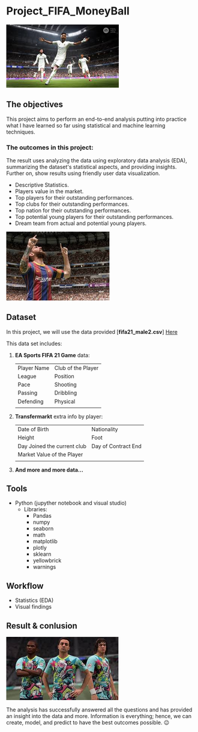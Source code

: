 # Project_FIFA_MoneyBall

![photo](https://github.com/sumampouw/Project_FIFA_MoneyBall/blob/main/Images/intro.jpeg)

## The objectives

This project aims to perform an end-to-end analysis putting into practice what I have learned so far using statistical and machine learning techniques.

### The outcomes in this project:

The result uses analyzing the data using exploratory data analysis (EDA), summarizing the dataset's statistical aspects, and providing insights. Further on, show results using friendly user data visualization.

- Descriptive Statistics.
- Players value in the market.
- Top players for their outstanding performances.
- Top clubs for their outstanding performances.
- Top nation for their outstanding performances.
- Top potential young players for their outstanding performances.
- Dream team from actual and potential young players.

![photo](https://github.com/sumampouw/Project_FIFA_MoneyBall/blob/main/Images/mid.jpeg)

## Dataset

In this project, we will use the data provided [**fifa21_male2.csv**] 
[Here](https://www.kaggle.com/ekrembayar/fifa-21-complete-player-dataset?select=fifa21_male2.csv)

This data set includes:

1. **EA Sports FIFA 21 Game** data:

    |   |   |
    |---|---|
    |  Player Name | Club of the Player   |
    | League  | Position  |
    | Pace  |  Shooting |
    |  Passing | Dribbling  |
    | Defending|Physical|
    |||

2. **Transfermarkt** extra info by player:

    |   |   |
    |---|---|
    |  Date of Birth| Nationality   |
    | Height  | Foot  |
    | Day Joined the current club  |  Day of Contract End |
    |  Market Value of the Player |  |
    |||

3. **And more and more data...**

## Tools

- Python (jupyther notebook and visual studio)
  - Libraries:
    - Pandas
    - numpy
    - seaborn
    - math
    - matplotlib
    - plotly
    - sklearn
    - yellowbrick
    - warnings

## Workflow

- Statistics (EDA)
- Visual findings

## Result & conlusion

![photo](https://github.com/sumampouw/Project_FIFA_MoneyBall/blob/main/Images/fin.jpeg)

The analysis has successfully answered all the questions and has provided an insight into the data and more. Information is everything; hence, we can create, model, and predict to have the best outcomes possible. :wink:
